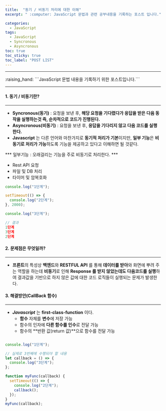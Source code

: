 ```yaml
---
title:  "동기 / 비동기 처리에 대한 이해"
excerpt: " :computer: JavaScript 문법과 관련 공부내용을 기록하는 포스트 입니다."

categories:
  - JavaScript
tags:
  - JavaScript
  - Syncronous
  - Asyncronous
toc: true
toc_sticky: true
toc_label: "POST LIST"
---
```



<hr>
:raising_hand:  ```JavaScript 문법 내용을 기록하기 위한 포스트입니다.```
<hr>

#### 1. 동기 / 비동기란?
***

* **Syncronous(동기)** : 요청을 보낸 후, **해당 요청을 기다렸다가 응답을 받은 다음 동작을 실행하는것 즉, 순차적으로 코드가 진행된다.**
* **Asyncronous(비동기)** : 요청을 보낸 후, **응답을 기다리지 않고 다음 코드를 실행한다.**
* **Javascript** 는 다른 언어와 마찬가지로 **동기적 처리가 기본**이지만, **일부 기능**은 **비동기로 처리가 가능**하도록 기능을 제공하고 있다고 이해하면 될 것같다.

*** 일부기능 : 오래걸리는 기능을 주로 비동기로 처리한다. ***
- Rest API 요청
- 파일 및 DB 처리
- 타이머 및 암복호화

```js
console.log("1단계");

setTimeout(() => {
  console.log("2단계");
}, 2000);

console.log("3단계");

// 결과
1단계
3단계
2단계

```
#### 2. 문제점은 무엇일까?
***

* **프론트**의 특성상 **백엔드**와 **RESTFUL API** 를 통해 **데이터를 받아**와 화면에 뿌려 주는 역할을 하는데 **비동기**로 인해 **Response 를 받지 않았는데도 다음코드를 실행**하여 결과값을 기반으로 하지 않은 값에 대한 코드 로직들이 실행되는 문제가 발생한다.

#### 3. 해결방안(CallBack 함수)
***

* ***Javascript*** 는 **first-class-function** 이다.
  * **함수** 자체를 **변수**에 저장 가능
  * 함수의 인자에 **다른 함수를 인수**로 전달 가능
  * 함수의 **반환 값(return 값)**으로 함수를 전달 가능


```js

console.log("1단계");

// 실제로 3번째에 수행되야 할 내용
let callback = () => {
  console.log("3단계");
};

function myFunc(callback) {
  setTimeout(() => {
    console.log("2단계");
    callback();
  });
}
myFunc(callback);

```
